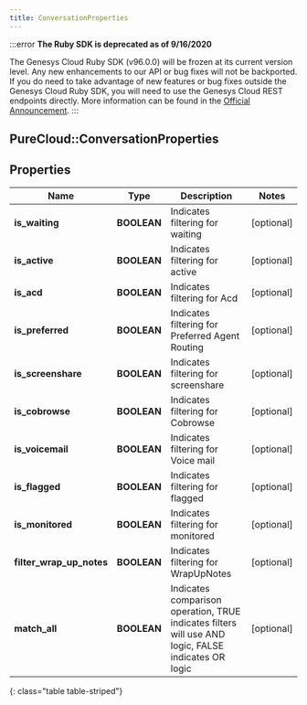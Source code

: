 ```yaml
---
title: ConversationProperties
---
```


:::error
**The Ruby SDK is deprecated as of 9/16/2020**

The Genesys Cloud Ruby SDK (v96.0.0) will be frozen at its current version level. Any new enhancements to our API or bug fixes will not be backported. If you do need to take advantage of new features or bug fixes outside the Genesys Cloud Ruby SDK, you will need to use the Genesys Cloud REST endpoints directly. More information can be found in the [Official Announcement](https://developer.mypurecloud.com/forum/t/announcement-genesys-cloud-ruby-sdk-end-of-life/8850).
:::


## PureCloud::ConversationProperties

## Properties

|Name | Type | Description | Notes|
|------------ | ------------- | ------------- | -------------|
| **is_waiting** | **BOOLEAN** | Indicates filtering for waiting | [optional] |
| **is_active** | **BOOLEAN** | Indicates filtering for active | [optional] |
| **is_acd** | **BOOLEAN** | Indicates filtering for Acd | [optional] |
| **is_preferred** | **BOOLEAN** | Indicates filtering for Preferred Agent Routing | [optional] |
| **is_screenshare** | **BOOLEAN** | Indicates filtering for screenshare | [optional] |
| **is_cobrowse** | **BOOLEAN** | Indicates filtering for Cobrowse | [optional] |
| **is_voicemail** | **BOOLEAN** | Indicates filtering for Voice mail | [optional] |
| **is_flagged** | **BOOLEAN** | Indicates filtering for flagged | [optional] |
| **is_monitored** | **BOOLEAN** | Indicates filtering for monitored | [optional] |
| **filter_wrap_up_notes** | **BOOLEAN** | Indicates filtering for WrapUpNotes | [optional] |
| **match_all** | **BOOLEAN** | Indicates comparison operation, TRUE indicates filters will use AND logic, FALSE indicates OR logic | [optional] |
{: class="table table-striped"}


